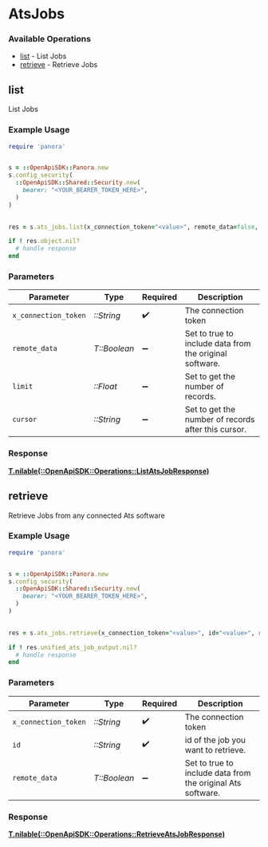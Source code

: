 # AtsJobs


### Available Operations

* [list](#list) - List  Jobs
* [retrieve](#retrieve) - Retrieve Jobs

## list

List  Jobs

### Example Usage

```ruby
require 'panora'


s = ::OpenApiSDK::Panora.new
s.config_security(
  ::OpenApiSDK::Shared::Security.new(
    bearer: "<YOUR_BEARER_TOKEN_HERE>",
  )
)

    
res = s.ats_jobs.list(x_connection_token="<value>", remote_data=false, limit=7685.78, cursor="<value>")

if ! res.object.nil?
  # handle response
end

```

### Parameters

| Parameter                                               | Type                                                    | Required                                                | Description                                             |
| ------------------------------------------------------- | ------------------------------------------------------- | ------------------------------------------------------- | ------------------------------------------------------- |
| `x_connection_token`                                    | *::String*                                              | :heavy_check_mark:                                      | The connection token                                    |
| `remote_data`                                           | *T::Boolean*                                            | :heavy_minus_sign:                                      | Set to true to include data from the original software. |
| `limit`                                                 | *::Float*                                               | :heavy_minus_sign:                                      | Set to get the number of records.                       |
| `cursor`                                                | *::String*                                              | :heavy_minus_sign:                                      | Set to get the number of records after this cursor.     |


### Response

**[T.nilable(::OpenApiSDK::Operations::ListAtsJobResponse)](../../models/operations/listatsjobresponse.md)**


## retrieve

Retrieve Jobs from any connected Ats software

### Example Usage

```ruby
require 'panora'


s = ::OpenApiSDK::Panora.new
s.config_security(
  ::OpenApiSDK::Shared::Security.new(
    bearer: "<YOUR_BEARER_TOKEN_HERE>",
  )
)

    
res = s.ats_jobs.retrieve(x_connection_token="<value>", id="<value>", remote_data=false)

if ! res.unified_ats_job_output.nil?
  # handle response
end

```

### Parameters

| Parameter                                                   | Type                                                        | Required                                                    | Description                                                 |
| ----------------------------------------------------------- | ----------------------------------------------------------- | ----------------------------------------------------------- | ----------------------------------------------------------- |
| `x_connection_token`                                        | *::String*                                                  | :heavy_check_mark:                                          | The connection token                                        |
| `id`                                                        | *::String*                                                  | :heavy_check_mark:                                          | id of the job you want to retrieve.                         |
| `remote_data`                                               | *T::Boolean*                                                | :heavy_minus_sign:                                          | Set to true to include data from the original Ats software. |


### Response

**[T.nilable(::OpenApiSDK::Operations::RetrieveAtsJobResponse)](../../models/operations/retrieveatsjobresponse.md)**

